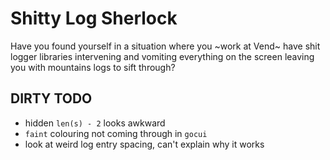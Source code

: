 # Shitty Log Sherlock
Have you found yourself in a situation where you ~work at Vend~ have shit logger libraries intervening and vomiting everything on the screen leaving you with mountains logs to sift through?

## DIRTY TODO
- hidden `len(s) - 2` looks awkward
- `faint` colouring not coming through in `gocui`
- look at weird log entry spacing, can't explain why it works
